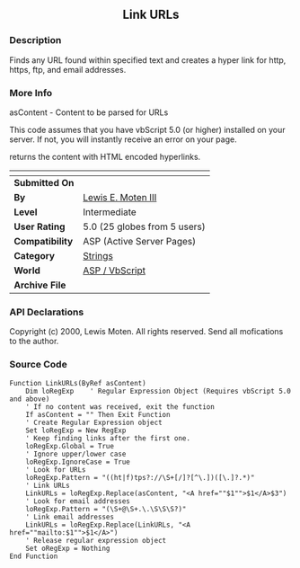 ﻿<div align="center">

## Link URLs


</div>

### Description

Finds any URL found within specified text and creates a hyper link for http, https, ftp, and email addresses.
 
### More Info
 
asContent - Content to be parsed for URLs

This code assumes that you have vbScript 5.0 (or higher) installed on your server. If not, you will instantly receive an error on your page.

returns the content with HTML encoded hyperlinks.


<span>             |<span>
---                |---
**Submitted On**   |
**By**             |[Lewis E\. Moten III](https://github.com/Planet-Source-Code/PSCIndex/blob/master/ByAuthor/lewis-e-moten-iii.md)
**Level**          |Intermediate
**User Rating**    |5.0 (25 globes from 5 users)
**Compatibility**  |ASP \(Active Server Pages\)
**Category**       |[Strings](https://github.com/Planet-Source-Code/PSCIndex/blob/master/ByCategory/strings__4-26.md)
**World**          |[ASP / VbScript](https://github.com/Planet-Source-Code/PSCIndex/blob/master/ByWorld/asp-vbscript.md)
**Archive File**   |[](https://github.com/Planet-Source-Code/lewis-e-moten-iii-link-urls__4-6298/archive/master.zip)

### API Declarations

Copyright (c) 2000, Lewis Moten. All rights reserved. Send all mofications to the author.


### Source Code

```
Function LinkURLs(ByRef asContent)
	Dim loRegExp	' Regular Expression Object (Requires vbScript 5.0 and above)
	' If no content was received, exit the function
	If asContent = "" Then Exit Function
	' Create Regular Expression object
	Set loRegExp = New RegExp
	' Keep finding links after the first one.
	loRegExp.Global = True
	' Ignore upper/lower case
	loRegExp.IgnoreCase = True
	' Look for URLs
	loRegExp.Pattern = "((ht|f)tps?://\S+[/]?[^\.])([\.]?.*)"
	' Link URLs
	LinkURLs = loRegExp.Replace(asContent, "<A href=""$1"">$1</A>$3")
	' Look for email addresses
	loRegExp.Pattern = "(\S+@\S+.\.\S\S\S?)"
	' Link email addresses
	LinkURLs = loRegExp.Replace(LinkURLs, "<A href=""mailto:$1"">$1</A>")
	' Release regular expression object
	Set oRegExp = Nothing
End Function
```

